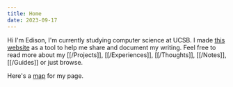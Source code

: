 ```yaml
---
title: Home
date: 2023-09-17
---
```

Hi I'm Edison, I'm currently studying computer science at UCSB. I made [this website](Personal%20Website.md) as a tool to help me share and document my writing. Feel free to read more about my [[/Projects]], [[/Experiences]], [[/Thoughts]], [[/Notes]], [[/Guides]] or just browse.

Here's a [map](Navigation%20Guide.md) for my page. 